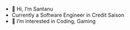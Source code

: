 - 👋 Hi, I’m Santanu
- Currently a Software Engineer in Credit Saison
- 👀 I’m interested in Coding, Gaming

<!---
santanu995/santanu995 is a ✨ special ✨ repository because its `README.md` (this file) appears on your GitHub profile.
You can click the Preview link to take a look at your changes.
--->
